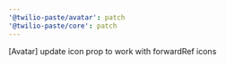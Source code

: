 ```yaml
---
'@twilio-paste/avatar': patch
'@twilio-paste/core': patch
---
```


[Avatar] update icon prop to work with forwardRef icons
